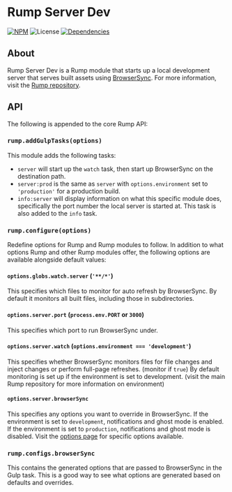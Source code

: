 # Rump Server Dev
[![NPM](http://img.shields.io/npm/v/rump-server-dev.svg?style=flat-square)](https://www.npmjs.org/package/rump-server-dev)
![License](http://img.shields.io/npm/l/rump-server-dev.svg?style=flat-square)
[![Dependencies](http://img.shields.io/david/rumps/rump-server-dev.svg?style=flat-square)](https://david-dm.org/rumps/rump-server-dev)


## About
Rump Server Dev is a Rump module that starts up a local development server that
serves built assets using [BrowserSync](http://www.browsersync.io/). For more
information, visit the [Rump repository](https://github.com/rumps/rump).


## API
The following is appended to the core Rump API:

### `rump.addGulpTasks(options)`
This module adds the following tasks:

- `server` will start up the `watch` task, then start up BrowserSync on the
destination path.
- `server:prod` is the same as `server` with `options.environment` set to
`'production'` for a production build.
- `info:server` will display information on what this specific module does,
specifically the port number the local server is started at. This task is also
added to the `info` task.

### `rump.configure(options)`
Redefine options for Rump and Rump modules to follow. In addition to what
options Rump and other Rump modules offer, the following options are
available alongside default values:

#### `options.globs.watch.server` (`'**/*'`)
This specifies which files to monitor for auto refresh by BrowserSync. By
default it monitors all built files, including those in subdirectories.

#### `options.server.port` (`process.env.PORT` or `3000`)
This specifies which port to run BrowserSync under.

#### `options.server.watch` (`options.environment === 'development'`)
This specifies whether BrowserSync monitors files for file changes and inject
changes or perform full-page refreshes. (monitor if `true`) By default
monitoring is set up if the environment is set to development. (visit the main
Rump repository for more information on environment)

#### `options.server.browserSync`
This specifies any options you want to override in BrowserSync. If the
environment is set to `development`, notifications and ghost mode is enabled.
If the environment is set to `production`, notifications and ghost mode is
disabled. Visit the [options page](http://www.browsersync.io/docs/options/) for
specific options available.

### `rump.configs.browserSync`
This contains the generated options that are passed to BrowserSync in the Gulp
task. This is a good way to see what options are generated based on defaults
and overrides.
